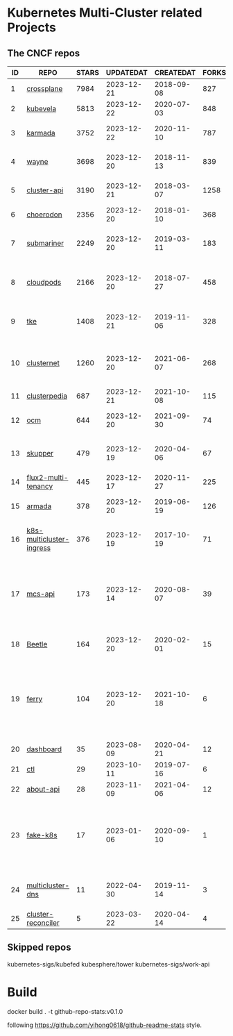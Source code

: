 # Kubernetes Multi-Cluster related Projects

<!--START_SECTION:github_repos-->
## The CNCF repos
| ID |                                            REPO                                             | STARS | UPDATEDAT  | CREATEDAT  | FORKSCOUNT |                                                                                                       DESCRIPTIONS                                                                                                       |
|----|---------------------------------------------------------------------------------------------|-------|------------|------------|------------|--------------------------------------------------------------------------------------------------------------------------------------------------------------------------------------------------------------------------|
|  1 | [crossplane](https://github.com/crossplane/crossplane)                                      |  7984 | 2023-12-21 | 2018-09-08 |        827 | Cloud Native Control Planes                                                                                                                                                                                              |
|  2 | [kubevela](https://github.com/kubevela/kubevela)                                            |  5813 | 2023-12-22 | 2020-07-03 |        848 | The Modern Application Platform.                                                                                                                                                                                         |
|  3 | [karmada](https://github.com/karmada-io/karmada)                                            |  3752 | 2023-12-22 | 2020-11-10 |        787 | Open, Multi-Cloud, Multi-Cluster Kubernetes Orchestration                                                                                                                                                                |
|  4 | [wayne](https://github.com/Qihoo360/wayne)                                                  |  3698 | 2023-12-20 | 2018-11-13 |        839 | Kubernetes multi-cluster management and publishing platform                                                                                                                                                              |
|  5 | [cluster-api](https://github.com/kubernetes-sigs/cluster-api)                               |  3190 | 2023-12-21 | 2018-03-07 |       1258 | Home for Cluster API, a subproject of sig-cluster-lifecycle                                                                                                                                                              |
|  6 | [choerodon](https://github.com/open-hand/choerodon)                                         |  2356 | 2023-12-20 | 2018-01-10 |        368 | Open Source Multi-Cloud Integrated Platform                                                                                                                                                                              |
|  7 | [submariner](https://github.com/submariner-io/submariner)                                   |  2249 | 2023-12-20 | 2019-03-11 |        183 | Networking component for interconnecting Pods and Services across Kubernetes clusters.                                                                                                                                   |
|  8 | [cloudpods](https://github.com/yunionio/cloudpods)                                          |  2166 | 2023-12-20 | 2018-07-27 |        458 | A cloud-native open-source unified multi-cloud and hybrid-cloud platform. 开源、云原生的多云管理及混合云融合平台                                                                                                         |
|  9 | [tke](https://github.com/tkestack/tke)                                                      |  1408 | 2023-12-21 | 2019-11-06 |        328 | Native Kubernetes container management platform supporting multi-tenant and multi-cluster                                                                                                                                |
| 10 | [clusternet](https://github.com/clusternet/clusternet)                                      |  1260 | 2023-12-20 | 2021-06-07 |        268 | [CNCF Sandbox Project] Managing your Kubernetes clusters (including public, private, edge, etc.) as easily as visiting the Internet ⎈                                                                                    |
| 11 | [clusterpedia](https://github.com/clusterpedia-io/clusterpedia)                             |   687 | 2023-12-21 | 2021-10-08 |        115 | The Encyclopedia of Kubernetes clusters                                                                                                                                                                                  |
| 12 | [ocm](https://github.com/open-cluster-management-io/ocm)                                    |   644 | 2023-12-20 | 2021-09-30 |         74 | Core components in the OCM project. Report here if you found any issues in OCM.                                                                                                                                          |
| 13 | [skupper](https://github.com/skupperproject/skupper)                                        |   479 | 2023-12-19 | 2020-04-06 |         67 | Skupper is an implementation of a Virtual Application Network, enabling rich hybrid cloud communication.                                                                                                                 |
| 14 | [flux2-multi-tenancy](https://github.com/fluxcd/flux2-multi-tenancy)                        |   445 | 2023-12-17 | 2020-11-27 |        225 | Manage multi-tenant clusters with Flux                                                                                                                                                                                   |
| 15 | [armada](https://github.com/armadaproject/armada)                                           |   378 | 2023-12-20 | 2019-06-19 |        126 | A multi-cluster batch queuing system for high-throughput workloads on Kubernetes.                                                                                                                                        |
| 16 | [k8s-multicluster-ingress](https://github.com/GoogleCloudPlatform/k8s-multicluster-ingress) |   376 | 2023-12-19 | 2017-10-19 |         71 | kubemci: Command line tool to configure L7 load balancers using multiple kubernetes clusters                                                                                                                             |
| 17 | [mcs-api](https://github.com/kubernetes-sigs/mcs-api)                                       |   173 | 2023-12-14 | 2020-08-07 |         39 | This repository hosts the Multi-Cluster Service APIs. Providers can import packages in this repo to ensure their multi-cluster service controller implementations will be compatible with MCS data planes.               |
| 18 | [Beetle](https://github.com/Clivern/Beetle)                                                 |   164 | 2023-12-20 | 2020-02-01 |         15 | 🔥  Kubernetes multi-cluster deployment automation service.                                                                                                                                                              |
| 19 | [ferry](https://github.com/ferryproxy/ferry)                                                |   104 | 2023-12-20 | 2021-10-18 |          6 | Ferry is a Kubernetes multi-cluster communication component that eliminates communication differences between clusters as if they were in a single cluster, regardless of the network environment those clusters are in. |
| 20 | [dashboard](https://github.com/kore3lab/dashboard)                                          |    35 | 2023-08-09 | 2020-04-21 |         12 | Kubernetes multi-clusters dashboard                                                                                                                                                                                      |
| 21 | [ctl](https://github.com/wish/ctl)                                                          |    29 | 2023-10-11 | 2019-07-16 |          6 | multi-cluster kubectl                                                                                                                                                                                                    |
| 22 | [about-api](https://github.com/kubernetes-sigs/about-api)                                   |    28 | 2023-11-09 | 2021-04-06 |         12 | A CRD for arbitrary properties about a cluster                                                                                                                                                                           |
| 23 | [fake-k8s](https://github.com/wzshiming/fake-k8s)                                           |    17 | 2023-01-06 | 2020-09-10 |          1 | [Moved to https://github.com/kubernetes-sigs/kwok] fake-k8s is a tool for running Fake Kubernetes clusters, It can be used as an alternative to Kind in some scenarios where you don’t need to actually run the Pod      |
| 24 | [multicluster-dns](https://github.com/coredns/multicluster-dns)                             |    11 | 2022-04-30 | 2019-11-14 |          3 | An example of how to use the kubernetai plugin to do multicluster DNS-based service discovery                                                                                                                            |
| 25 | [cluster-reconciler](https://github.com/vllry/cluster-reconciler)                           |     5 | 2023-03-22 | 2020-04-14 |          4 | cluster-reconciler                                                                                                                                                                                                       |



## Skipped repos
kubernetes-sigs/kubefed
kubesphere/tower
kubernetes-sigs/work-api<!--END_SECTION:github_repos-->

# Build

docker build . -t github-repo-stats:v0.1.0

following https://github.com/yihong0618/github-readme-stats style.
